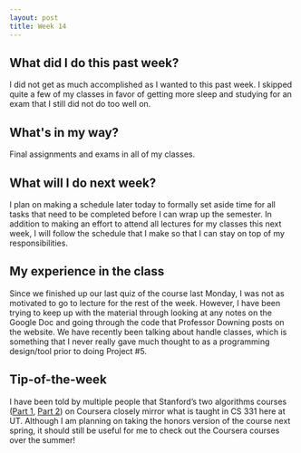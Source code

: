 ```yaml
---
layout: post
title: Week 14
---
```


## What did I do this past week?

I did not get as much accomplished as I wanted to this past week. I skipped quite a few of my classes in favor of getting more sleep and studying for an exam that I still did not do too well on.

## What's in my way?

Final assignments and exams in all of my classes.

## What will I do next week?

I plan on making a schedule later today to formally set aside time for all tasks that need to be completed before I can wrap up the semester. In addition to making an effort to attend all lectures for my classes this next week, I will follow the schedule that I make so that I can stay on top of my responsibilities.

## My experience in the class

Since we finished up our last quiz of the course last Monday, I was not as motivated to go to lecture for the rest of the week. However, I have been trying to keep up with the material through looking at any notes on the Google Doc and going through the code that Professor Downing posts on the website. We have recently been talking about handle classes, which is something that I never really gave much thought to as a programming design/tool prior to doing Project #5.

## Tip-of-the-week

I have been told by multiple people that Stanford’s two algorithms courses ([Part 1]( https://www.coursera.org/course/algo), [Part 2]( https://www.coursera.org/course/algo2)) on Coursera closely mirror what is taught in CS 331 here at UT. Although I am planning on taking the honors version of the course next spring, it should still be useful for me to check out the Coursera courses over the summer!
